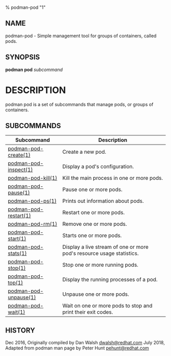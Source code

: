 % podman-pod "1"

## NAME
podman\-pod - Simple management tool for groups of containers, called pods.

## SYNOPSIS
**podman pod** *subcommand*

# DESCRIPTION
podman pod is a set of subcommands that manage pods, or groups of containers.

## SUBCOMMANDS

| Subcommand                                        | Description                                                                    |
| ------------------------------------------------- | ------------------------------------------------------------------------------ |
| [podman-pod-create(1)](podman-pod-create.1.md)    | Create a new pod.                                                              |
| [podman-pod-inspect(1)](podman-pod-inspect.1.md)  | Display a pod's configuration.                                                 |
| [podman-pod-kill(1)](podman-pod-kill.1.md)        | Kill the main process in one or more pods.                                     |
| [podman-pod-pause(1)](podman-pod-pause.1.md)      | Pause one or more pods.                                                        |
| [podman-pod-ps(1)](podman-pod-ps.1.md)            | Prints out information about pods.                                             |
| [podman-pod-restart(1)](podman-pod-restart.1.md)  | Restart one or more pods.                                                      |
| [podman-pod-rm(1)](podman-pod-rm.1.md)            | Remove one or more pods.                                                       |
| [podman-pod-start(1)](podman-pod-start.1.md)      | Starts one or more pods.                                                       |
| [podman-pod-stats(1)](podman-pod-stats.1.md)      | Display a live stream of one or more pod's resource usage statistics.          |
| [podman-pod-stop(1)](podman-pod-stop.1.md)        | Stop one or more running pods.                                                 |
| [podman-pod-top(1)](podman-pod-top.1.md)          | Display the running processes of a pod.                                        |
| [podman-pod-unpause(1)](podman-pod-unpause.1.md)  | Unpause one or more pods.                                                      |
| [podman-pod-wait(1)](podman-pod-wait.1.md)        | Wait on one or more pods to stop and print their exit codes.                   |

## HISTORY
Dec 2016, Originally compiled by Dan Walsh <dwalsh@redhat.com>
July 2018, Adapted from podman man page by Peter Hunt <pehunt@redhat.com>
